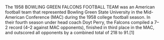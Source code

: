 The 1958 BOWLING GREEN FALCONS FOOTBALL TEAM was an American football team that represented Bowling Green State University in the Mid-American Conference (MAC) during the 1958 college football season. In their fourth season under head coach Doyt Perry, the Falcons compiled a 7–2 record (4–2 against MAC opponents), finished in third place in the MAC, and outscored all opponents by a combined total of 218 to 91.[1]
